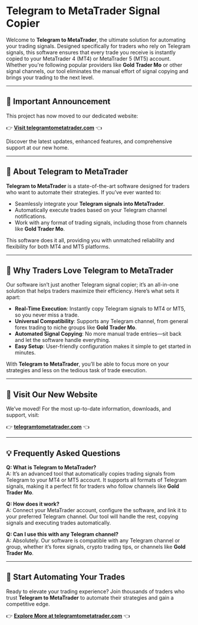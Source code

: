# Telegram to MetaTrader Signal Copier

Welcome to **Telegram to MetaTrader**, the ultimate solution for automating your trading signals. Designed specifically for traders who rely on Telegram signals, this software ensures that every trade you receive is instantly copied to your MetaTrader 4 (MT4) or MetaTrader 5 (MT5) account. Whether you're following popular providers like **Gold Trader Mo** or other signal channels, our tool eliminates the manual effort of signal copying and brings your trading to the next level.

---

## 📢 **Important Announcement**

This project has now moved to our dedicated website:

👉 **[Visit telegramtometatrader.com](https://telegramtometatrader.com/?utm_medium=owned&utm_source=github&utm_campaign=marketplace)** 👈

Discover the latest updates, enhanced features, and comprehensive support at our new home.

---

## 🚀 About Telegram to MetaTrader

**Telegram to MetaTrader** is a state-of-the-art software designed for traders who want to automate their strategies. If you’ve ever wanted to:

- Seamlessly integrate your **Telegram signals into MetaTrader**.
- Automatically execute trades based on your Telegram channel notifications.
- Work with any format of trading signals, including those from channels like **Gold Trader Mo**.

This software does it all, providing you with unmatched reliability and flexibility for both MT4 and MT5 platforms.

---

## 🌟 Why Traders Love Telegram to MetaTrader

Our software isn’t just another Telegram signal copier; it’s an all-in-one solution that helps traders maximize their efficiency. Here’s what sets it apart:

- **Real-Time Execution**: Instantly copy Telegram signals to MT4 or MT5, so you never miss a trade.
- **Universal Compatibility**: Supports any Telegram channel, from general forex trading to niche groups like **Gold Trader Mo**.
- **Automated Signal Copying**: No more manual trade entries—sit back and let the software handle everything.
- **Easy Setup**: User-friendly configuration makes it simple to get started in minutes.

With **Telegram to MetaTrader**, you’ll be able to focus more on your strategies and less on the tedious task of trade execution.

---

## 🔗 Visit Our New Website

We’ve moved! For the most up-to-date information, downloads, and support, visit:

👉 **[telegramtometatrader.com](https://telegramtometatrader.com/?utm_medium=owned&utm_source=github&utm_campaign=marketplace)** 👈

---

## 💡 Frequently Asked Questions

**Q: What is Telegram to MetaTrader?**  
A: It’s an advanced tool that automatically copies trading signals from Telegram to your MT4 or MT5 account. It supports all formats of Telegram signals, making it a perfect fit for traders who follow channels like **Gold Trader Mo**.

**Q: How does it work?**  
A: Connect your MetaTrader account, configure the software, and link it to your preferred Telegram channel. Our tool will handle the rest, copying signals and executing trades automatically.

**Q: Can I use this with any Telegram channel?**  
A: Absolutely. Our software is compatible with any Telegram channel or group, whether it’s forex signals, crypto trading tips, or channels like **Gold Trader Mo**.

---

## 🚀 Start Automating Your Trades

Ready to elevate your trading experience? Join thousands of traders who trust **Telegram to MetaTrader** to automate their strategies and gain a competitive edge.

👉 **[Explore More at telegramtometatrader.com](https://telegramtometatrader.com/?utm_medium=owned&utm_source=github&utm_campaign=marketplace)** 👈
